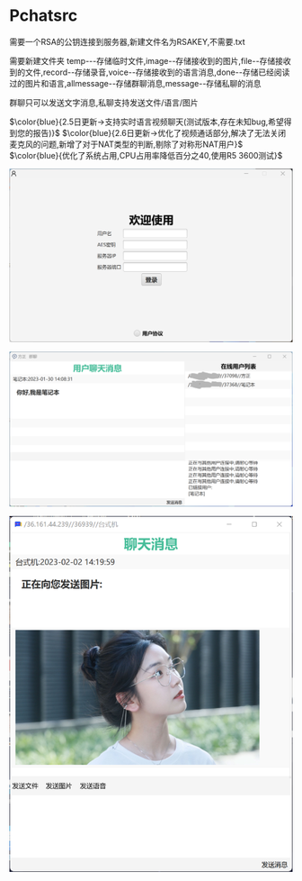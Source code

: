 # Pchatsrc

需要一个RSA的公钥连接到服务器,新建文件名为RSAKEY,不需要.txt

需要新建文件夹 temp---存储临时文件,image--存储接收到的图片,file--存储接收到的文件,record--存储录音,voice--存储接收到的语言消息,done--存储已经阅读过的图片和语言,allmessage--存储群聊消息,message--存储私聊的消息

群聊只可以发送文字消息,私聊支持发送文件/语言/图片

$\color{blue}{2.5日更新->支持实时语言视频聊天(测试版本,存在未知bug,希望得到您的报告)}$
$\color{blue}{2.6日更新->优化了视频通话部分,解决了无法关闭麦克风的问题,新增了对于NAT类型的判断,剔除了对称形NAT用户}$
$\color{blue}{优化了系统占用,CPU占用率降低百分之40,使用R5 3600测试}$


![image](登录.png)

![image](主界面.png)

![image](私聊.png)
